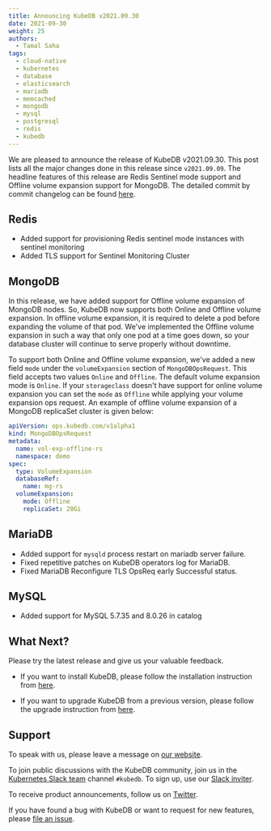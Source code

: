 ```yaml
---
title: Announcing KubeDB v2021.09.30
date: 2021-09-30
weight: 25
authors:
  - Tamal Saha
tags:
  - cloud-native
  - kubernetes
  - database
  - elasticsearch
  - mariadb
  - memcached
  - mongodb
  - mysql
  - postgresql
  - redis
  - kubedb
---
```


We are pleased to announce the release of KubeDB v2021.09.30. This post lists all the major changes done in this release since `v2021.09.09`. The headline features of this release are Redis Sentinel mode support and Offline volume expansion support for MongoDB. The detailed commit by commit changelog can be found [here](https://github.com/kubedb/CHANGELOG/blob/master/releases/v2021.09.30/README.md).

## Redis

* Added support for provisioning Redis sentinel mode instances with sentinel monitoring
* Added TLS support for Sentinel Monitoring Cluster

## MongoDB

In this release, we have added support for Offline volume expansion of MongoDB nodes. So, KubeDB now supports both Online and Offline volume expansion. In offline volume expansion, it is required to delete a pod before expanding the volume of that pod. We've implemented the Offline volume expansion in such a way that only one pod at a time goes down, so your database cluster will continue to serve properly without downtime.

To support both Online and Offline volume expansion, we've added a new field `mode` under the `volumeExpansion` section of `MongoDBOpsRequest`. This field accepts two values `Online` and `Offline`. The default volume expansion mode is `Online`. If your `storageclass` doesn't have support for online volume expansion you can set the `mode` as `Offline` while applying your volume expansion ops request. An example of offline volume expansion of a MongoDB replicaSet cluster is given below:

```yaml
apiVersion: ops.kubedb.com/v1alpha1
kind: MongoDBOpsRequest
metadata:
  name: vol-exp-offline-rs
  namespace: demo
spec:
  type: VolumeExpansion
  databaseRef:
    name: mg-rs
  volumeExpansion:
    mode: Offline
    replicaSet: 20Gi
```

## MariaDB

* Added support for `mysqld` process restart on mariadb server failure.
* Fixed repetitive patches on KubeDB operators log for MariaDB.
* Fixed MariaDB Reconfigure TLS OpsReq early Successful status.

## MySQL

* Added support for MySQL 5.7.35 and 8.0.26 in catalog

## What Next?

Please try the latest release and give us your valuable feedback.

- If you want to install KubeDB, please follow the installation instruction from [here](https://kubedb.com/docs/latest/setup).

- If you want to upgrade KubeDB from a previous version, please follow the upgrade instruction from [here](https://kubedb.com/docs/latest/setup/upgrade/).

## Support

To speak with us, please leave a message on [our website](https://appscode.com/contact/).

To join public discussions with the KubeDB community, join us in the [Kubernetes Slack team](https://kubernetes.slack.com/messages/C8149MREV/) channel `#kubedb`. To sign up, use our [Slack inviter](http://slack.kubernetes.io/).

To receive product announcements, follow us on [Twitter](https://twitter.com/KubeDB).

If you have found a bug with KubeDB or want to request for new features, please [file an issue](https://github.com/kubedb/project/issues/new).
